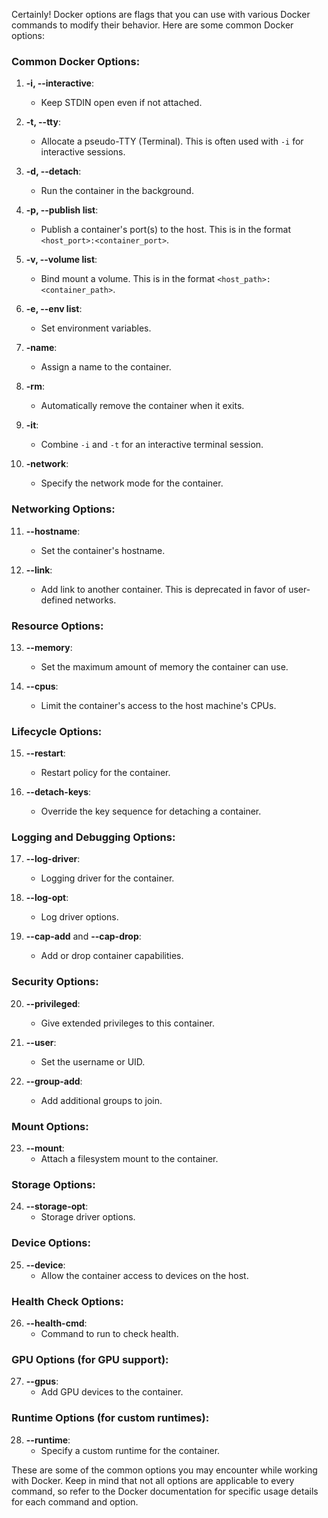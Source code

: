 Certainly! Docker options are flags that you can use with various Docker commands to modify their behavior. Here are some common Docker options:

### Common Docker Options:

1. **-i, --interactive**:
   - Keep STDIN open even if not attached.

2. **-t, --tty**:
   - Allocate a pseudo-TTY (Terminal). This is often used with `-i` for interactive sessions.

3. **-d, --detach**:
   - Run the container in the background.

4. **-p, --publish list**:
   - Publish a container's port(s) to the host. This is in the format `<host_port>:<container_port>`.

5. **-v, --volume list**:
   - Bind mount a volume. This is in the format `<host_path>:<container_path>`.

6. **-e, --env list**:
   - Set environment variables.

7. **-name**:
   - Assign a name to the container.

8. **-rm**:
   - Automatically remove the container when it exits.

9. **-it**:
   - Combine `-i` and `-t` for an interactive terminal session.

10. **-network**:
    - Specify the network mode for the container.

### Networking Options:

11. **--hostname**:
    - Set the container's hostname.

12. **--link**:
    - Add link to another container. This is deprecated in favor of user-defined networks.

### Resource Options:

13. **--memory**:
    - Set the maximum amount of memory the container can use.

14. **--cpus**:
    - Limit the container's access to the host machine's CPUs.

### Lifecycle Options:

15. **--restart**:
    - Restart policy for the container.

16. **--detach-keys**:
    - Override the key sequence for detaching a container.

### Logging and Debugging Options:

17. **--log-driver**:
    - Logging driver for the container.

18. **--log-opt**:
    - Log driver options.

19. **--cap-add** and **--cap-drop**:
    - Add or drop container capabilities.

### Security Options:

20. **--privileged**:
    - Give extended privileges to this container.

21. **--user**:
    - Set the username or UID.

22. **--group-add**:
    - Add additional groups to join.

### Mount Options:

23. **--mount**:
    - Attach a filesystem mount to the container.

### Storage Options:

24. **--storage-opt**:
    - Storage driver options.

### Device Options:

25. **--device**:
    - Allow the container access to devices on the host.

### Health Check Options:

26. **--health-cmd**:
    - Command to run to check health.

### GPU Options (for GPU support):

27. **--gpus**:
    - Add GPU devices to the container.

### Runtime Options (for custom runtimes):

28. **--runtime**:
    - Specify a custom runtime for the container.

These are some of the common options you may encounter while working with Docker. Keep in mind that not all options are applicable to every command, so refer to the Docker documentation for specific usage details for each command and option.
